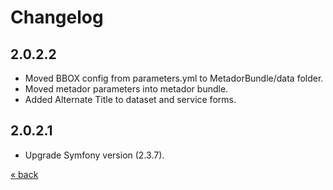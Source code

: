 # Changelog

## 2.0.2.2
* Moved BBOX config from parameters.yml to MetadorBundle/data folder.
* Moved metador parameters into metador bundle.
* Added Alternate Title to dataset and service forms.

## 2.0.2.1
* Upgrade Symfony version (2.3.7).


<a href="../../../README.md">&laquo; back</a>